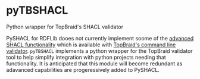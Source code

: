 # pyTBSHACL
Python wrapper for TopBraid's SHACL validator 

PySHACL for RDFLib dooes not currently implement soome of the [advanced SHACL functionality](https://www.w3.org/TR/shacl-af/) 
which is available with [TopBraid's command line validator](https://github.com/TopQuadrant/shacl). `pyTBSHACL` 
implements a python wrapper for the TopBraid validator tool to help simplify integration with python projects 
needing that functionality. It is anticipated that this module will become redundant as adavanced capabilities 
are progeressively added to PySHACL.

